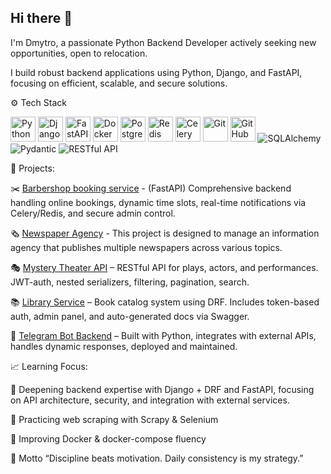## Hi there 👋
I'm Dmytro, a passionate Python Backend Developer actively seeking new opportunities, open to relocation.

I build robust backend applications using Python, Django, and FastAPI, focusing on efficient, scalable, and secure solutions.

⚙️ Tech Stack
<p align="left">
  <img src="https://cdn.jsdelivr.net/gh/devicons/devicon/icons/python/python-original.svg" alt="Python" width="40" height="40"/>
  <img src="https://cdn.jsdelivr.net/gh/devicons/devicon/icons/django/django-plain.svg" alt="Django" width="40" height="40"/>
  <img src="https://cdn.jsdelivr.net/gh/devicons/devicon/icons/fastapi/fastapi-original.svg" alt="FastAPI" width="40" height="40"/>
  <img src="https://cdn.jsdelivr.net/gh/devicons/devicon/icons/docker/docker-original.svg" alt="Docker" width="40" height="40"/>
  <img src="https://cdn.jsdelivr.net/gh/devicons/devicon/icons/postgresql/postgresql-original.svg" alt="PostgreSQL" width="40" height="40"/>
  <img src="https://cdn.jsdelivr.net/gh/devicons/devicon/icons/redis/redis-original.svg" alt="Redis" width="40" height="40"/>
  <img src="https://cdn.jsdelivr.net/gh/devicons/devicon/icons/celery/celery-original.svg" alt="Celery" width="40" height="40"/>
  <img src="https://cdn.jsdelivr.net/gh/devicons/devicon/icons/git/git-original.svg" alt="Git" width="40" height="40"/>
  <img src="https://cdn.jsdelivr.net/gh/devicons/devicon/icons/github/github-original.svg" alt="GitHub" width="40" height="40"/>
  <img src="https://img.shields.io/badge/SQLAlchemy-336791?style=for-the-badge&logo=sqlalchemy&logoColor=white" alt="SQLAlchemy"/>
  <img src="https://img.shields.io/badge/Pydantic-E92063?style=for-the-badge&logo=pydantic&logoColor=white" alt="Pydantic"/>
  <img src="https://img.shields.io/badge/RESTful_API-000000?style=for-the-badge&logo=json&logoColor=white" alt="RESTful API"/>
</p>
🧩 Projects:

✂️ [Barbershop booking service](https://github.com/Koliesnichenko/barbershop-backend) - (FastAPI) Comprehensive backend handling online bookings, dynamic time slots, real-time notifications via Celery/Redis, and secure admin control.

🗞️ [Newspaper Agency](https://github.com/Koliesnichenko/universal-press-agency) - This project is designed to manage an information agency that publishes multiple newspapers across various topics.

🎭 [Mystery Theater API](https://github.com/Koliesnichenko/mystery-theater) – RESTful API for plays, actors, and performances. JWT-auth, nested serializers, filtering, pagination, search.

📚 [Library Service](https://github.com/Koliesnichenko/django-library-service) – Book catalog system using DRF. Includes token-based auth, admin panel, and auto-generated docs via Swagger.

🤖 [Telegram Bot Backend](https://github.com/Koliesnichenko/tg-weather-job-bot) – Built with Python, integrates with external APIs, handles dynamic responses, deployed and maintained.

📈 Learning Focus:

🐍 Deepening backend expertise with Django + DRF and FastAPI, focusing on API architecture, security, and integration with external services.

🔎 Practicing web scraping with Scrapy & Selenium



🐳 Improving Docker & docker-compose fluency

🌟 Motto
“Discipline beats motivation. Daily consistency is my strategy.”
